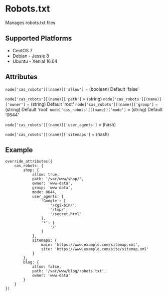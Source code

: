 # Robots.txt
Manages robots.txt files

## Supported Platforms
* CentOS 7
* Debian - Jessie 8
* Ubuntu - Xenial 16.04

## Attributes
`node['cas_robots'][(name)]['allow']` = (boolean) Default 'false'

`node['cas_robots'][(name)]['path']` = (string)
`node['cas_robots'][(name)]['owner']` = (string) Default 'root'
`node['cas_robots'][(name)]['group']` = (string) Default 'root'
`node['cas_robots'][(name)]['mode']` = (string) Default '0644'

`node['cas_robots'][(name)]['user_agents']` = (hash)

`node['cas_robots'][(name)]['sitemaps']` = (hash)

## Example

```
override_attributes({
    cas_robots: {
        shop: {
            allow: true,
            path: '/var/www/shop/',
            owner: 'www-data',
            group: 'www-data',
            mode: 0644,
            user_agents: {
                'Google': [
                    '/cgi-bin/',
                    '/tmp/',
                    '/secret.html'
                ],
                '*': [
                    '/'
                ]
            },
            sitemaps: {
                main: 'https://www.example.com/sitemap.xml',
                site: 'https://www.example.com/site/sitemap.xml'
            }
        },
        blog: {
            allow: false,
            path: '/var/www/blog/robots.txt',
            owner: 'www-data'
        } 
    }
})
```
